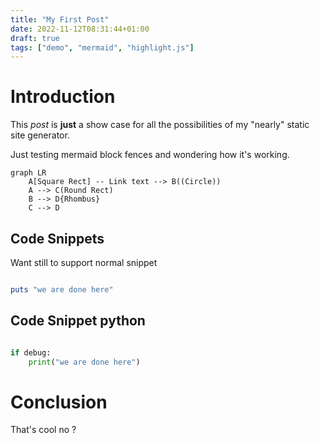```yaml
---
title: "My First Post"
date: 2022-11-12T08:31:44+01:00
draft: true
tags: ["demo", "mermaid", "highlight.js"]
---
```


# Introduction

This _post_ is **just** a show case for all the possibilities of my "nearly" static site generator.

Just testing mermaid block fences and wondering how it's working.

```mermaid
graph LR
    A[Square Rect] -- Link text --> B((Circle))
    A --> C(Round Rect)
    B --> D{Rhombus}
    C --> D
```

## Code Snippets

Want still to support normal snippet

```ruby

puts "we are done here"

```

## Code Snippet python

```python

if debug:
    print("we are done here")

```

# Conclusion

That's cool no ?
